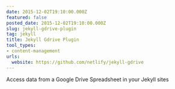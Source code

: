 ```yaml
---
date: 2015-12-02T19:10:00.000Z
featured: false
posted_date: 2015-12-02T19:10:00.000Z
slug: jekyll-gdrive-plugin
tag: jekyll
title: Jekyll Gdrive Plugin
tool_types:
- content-management
urls:
  website: https://github.com/netlify/jekyll-gdrive
---
```


Access data from a Google Drive Spreadsheet in your Jekyll sites




